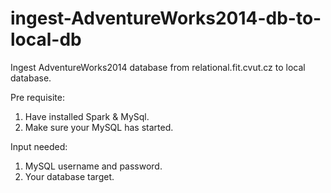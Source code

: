 # ingest-AdventureWorks2014-db-to-local-db
Ingest AdventureWorks2014 database from relational.fit.cvut.cz to local database.

Pre requisite:
1. Have installed Spark & MySql.
2. Make sure your MySQL has started.

Input needed:
1. MySQL username and password.
2. Your database target.